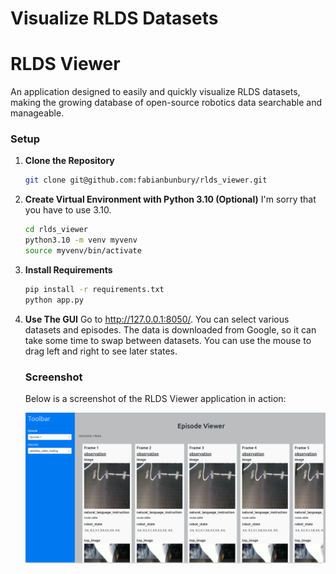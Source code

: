 # Visualize RLDS Datasets

# RLDS Viewer

An application designed to easily and quickly visualize RLDS datasets, making the growing database of open-source robotics data searchable and manageable.


### Setup

1. **Clone the Repository**
     ```bash
     git clone git@github.com:fabianbunbury/rlds_viewer.git
     ```
2. **Create Virtual Environment with Python 3.10 (Optional)**
     I'm sorry that you have to use 3.10.
     ```bash
     cd rlds_viewer
     python3.10 -m venv myvenv
     source myvenv/bin/activate 
     ```
3. **Install Requirements**
     ```bash
     pip install -r requirements.txt
     python app.py
     ```
4. **Use The GUI**
     Go to http://127.0.0.1:8050/. You can select various datasets and episodes. The data is downloaded from Google, so it can take some time to swap between datasets. You can use the mouse to drag left and right to see later states.


     ### Screenshot

     Below is a screenshot of the RLDS Viewer application in action:

     ![RLDS Viewer Screenshot](assets/Screenshot.png)
